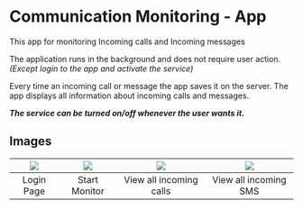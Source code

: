 # Communication Monitoring - App

This app for monitoring Incoming calls and Incoming messages

The application runs in the background and does not require user action.
*(Except login to the app and activate the service)*

Every time an incoming call or message the app saves it on the server.
The app displays all information about incoming calls and messages.

***The service can be turned on/off whenever the user wants it.***

## Images
|![](https://user-images.githubusercontent.com/50097337/127273159-ef035880-a21f-4590-a2d3-1cbde8cc432b.png) |![](https://user-images.githubusercontent.com/50097337/127271396-9ae3ba55-2ce4-4e62-8711-d2c50e189976.png) |![](https://user-images.githubusercontent.com/50097337/127271527-24716609-aa5d-4de4-b012-ff3a860cb28c.png) |![](https://user-images.githubusercontent.com/50097337/127272396-5262591c-18cc-4d55-bd65-618e5f0e9b82.png) |
|:---:|:---:|:---:|:---:|
| Login Page | Start Monitor | View all incoming calls | View all incoming SMS



